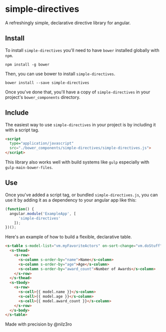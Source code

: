 # simple-directives
A refreshingly simple, declarative directive library for angular.

## Install
To install `simple-directives` you'll need to have `bower` installed globally with `npm`.
```
npm install -g bower
```
Then, you can use bower to install `simple-directives`.
```
bower install --save simple-directives
```
Once you've done that, you'll have a copy of `simple-directives` in your project's
`bower_components` directory.

## Include
The easiest way to use `simple-directives` in your project is by including it with
a script tag.
```html
<script
  type="application/javascript"
  src="./bower_components/simple-directives/simple-directives.js">
</script>
```

This library also works well with build systems like `gulp` especially with `gulp-main-bower-files`.

## Use

Once you've added a script tag, or bundled `simple-directives.js`, you can use it by adding it as a dependency to your angular app like this:
```javascript
(function() {
  angular.module('ExampleApp', [
      'simple-directives'
    ]);
})();
```

Here's an example of how to build a flexible, declarative table.
```html
<s-table s-model-list="vm.myFavoriteActors" on-sort-change="vm.doStuff">
  <s-thead>
    <s-row>
      <s-column s-order-by="name">Name</s-column>
      <s-column s-order-by="age">Age</s-column>
      <s-column s-order-by="award_count">Number of Awards</s-column>
    </s-row>
  </s-thead>
  <s-tbody>
    <s-row>
      <s-cell>{{ model.name }}</s-column>
      <s-cell>{{ model.age }}</s-column>
      <s-cell>{{ model.award_count }}</s-column>
    </s-row>
  </s-body>
</s-table>
```

Made with precision by @nilz3ro

